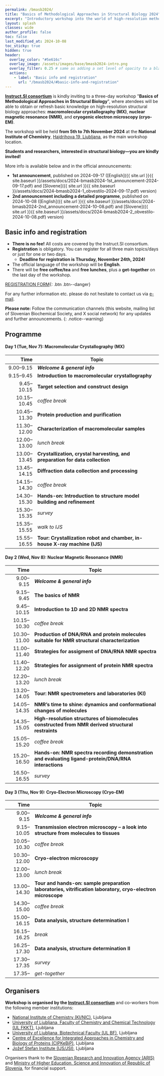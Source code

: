 ```yaml
---
permalink: /bmasb2024/
title: "Basics of Methodological Approaches in Structural Biology 2024"
excerpt: "Introductory workshop into the world of high-resolution methodological approaches in structural biology"
layout: splash
classes: wide
author_profile: false
toc: false
last_modified_at: 2024-10-08
toc_sticky: true
hidden: true
header:
  overlay_color: "#5e616c"
  overlay_image: /assets/images/base/bmasb2024-intro.png
  overlay_filter: 0.25 # same as adding a set level of opacity to a black background
  actions:
    - label: "Basic info and registration"
      url: "/bmasb2024/#basic-info-and-registration"
---
```


**[Instruct.SI consortium](https://instruct-eric.si)** is kindly inviting to a three-day workshop "**Basics of Methodological Approaches in Structural Biology**", where atendees will be able to obtain or refresh basic knowledge on high-resolution structural biology approaches: **macromolecular crystallography (MX)**, **nuclear magnetic resonance (NMR)**, and **cryogenic electron microscopy (cryo-EM)**.

The workshop will be held **from 5th to 7th November 2024** at the **National Institute of Chemistry**, [Hajdrihova 19, Ljubljana](https://www.openstreetmap.org/?mlat=46.042711&mlon=14.493613#map=19/46.042711/14.493613), as the main workshop location.

**Students and researchers, interested in structural biology—you are kindly invited!**

More info is available below and in the official announcements:
- **1st announcement**, published on 2024-09-17 ([English]({{ site.url }}{{ site.baseurl }}/assets/docs/2024-bmasb2024-1st_announcement-2024-09-17.pdf) and [Slovene]({{ site.url }}{{ site.baseurl }}/assets/docs/2024-bmasb2024-1_obvestilo-2024-09-17.pdf) version)
- **2nd announcement including a detailed programme**, published on 2024-10-08 ([English]({{ site.url }}{{ site.baseurl }}/assets/docs/2024-bmasb2024-2nd_announcement-2024-10-08.pdf) and [Slovene]({{ site.url }}{{ site.baseurl }}/assets/docs/2024-bmasb2024-2_obvestilo-2024-10-08.pdf) version)

## Basic info and registration

- **There is no fee!** All costs are covered by the Instruct.SI consortium.
- **Registration** is obligatory. You can register for all three main topics/days or just for one or two days.
  - **Deadline for registration is Thursday, November 24th, 2024!**
- The official language of the workshop will be **English**.
- There will be **free coffee/tea** and **free lunches**, plus a **get-together** on the last day of the workshop.

[REGISTRATION FORM](https://forms.gle/ixqsPmgCFPjVd1pE7){: .btn .btn--danger}

For any further information etc. please do not hesitate to contact us via [e-mail](mailto:instruct.si@ki.si).

**Please note:** Follow the communication channels (this website, mailing list of Slovenian Biochemical Society, and X social network) for any updates and further announcements.
{: .notice--warning}

## Programme

#### Day 1 (Tue, Nov 7): Macromolecular Crystallography (MX)

|Time       |Topic        |
|----------:|-------------|
|  9.00–9.15|***Welcome & general info***|
|  9.15–9.45|**Introduction to macromolecular crystallography**|
| 9.45–10.15|**Target selection and construct design**|
|10.15–10.45|*coffee break*|
|10.45–11.30|**Protein production and purification**|
|11.30–12.00|**Characterization of macromolecular samples**|
|12.00–13.00|*lunch break*|
|13.00–13.45|**Crystallization, crystal harvesting, and preparation for data collection**|
|13.45–14.15|**Diffraction data collection and processing**|
|14.15–14.30|*coffee break*|
|14.30–15.30|**Hands-on: Introduction to structure model building and refinement**|
|15.30–15.35|*survey*|
|15.35–15.55|*walk to IJS*|
|15.55–16.55|**Tour: Crystallization robot and chamber, in-house X-ray machine (IJS)**|

#### Day 2 (Wed, Nov 8): Nuclear Magnetic Resonance (NMR)

|Time       |Topic        |
|----------:|-------------|
|  9.00–9.15|***Welcome & general info***|
|  9.15–9.45|**The basics of NMR**|
| 9.45–10.15|**Introduction to 1D and 2D NMR spectra**|
|10.15–10.30|*coffee break*|
|10.30–11.00|**Production of DNA/RNA and protein molecules suitable for NMR structural characterization**|
|11.00–11.40|**Strategies for assigment of DNA/RNA NMR spectra**|
|11.40–12.20|**Strategies for assignment of protein NMR spectra**|
|12.20–13.20|*lunch break*|
|13.20–14.05|**Tour: NMR spectrometers and laboratories (KI)**|
|14.05–14.35|**NMR’s time to shine: dynamics and conformational changes of molecules**|
|14.35–15.05|**High-resolution structures of biomolecules constructed from NMR derived structural restraints**|
|15.05–15.20|*coffee break*|
|15.20–16.50|**Hands-on: NMR spectra recording demonstration and evaluating ligand-protein/DNA/RNA interactions**|
|16.50–16.55|*survey*|

#### Day 3 (Thu, Nov 9): Cryo-Electron Microscopy (Cryo-EM)

|Time       |Topic        |
|----------:|-------------|
|  9.00–9.15|***Welcome & general info***|
| 9.15–10.05|**Transmission electron microscopy – a look into structure from molecules to tissues**|
|10.05–10.30|*coffee break*|
|10.30–12.00|**Cryo-electron microscopy**|
|12.00–13.00|*lunch break*|
|13.00–14.30|**Tour and hands-on: sample preparation laboratories, vitrification laboratory, cryo-electron microscope**|
|14.30–15.00|*coffee break*|
|15.00–16.15|**Data analysis, structure determination I**|
|16.15–16.25|*break*|
|16.25–17.30|**Data analysis, structure determination II**|
|17.30–17.35|*survey*|
|17.35–     |*get-together*|

## Organisers

**Workshop is organised by the [Instruct.SI consortium](https://instruct-eric.si)** and co-workers from the following member institutions:

- [National Institute of Chemistry (KI/NIC)](https://www.ki.si/), Ljubljana
- [University of Ljubljana, Faculty of Chemistry and Chemical Technology (UL FKKT)](https://fkkt.uni-lj.si/), Ljubljana
- [University of Ljubljana, Biotechnical Faculty (UL BF)](https://bf.uni-lj.si/), Ljubljana
- [Centre of Excellence for Integrated Approaches in Chemistry and Biology of Proteins (CIPKeBiP)](https://cipkebip.org/), Ljubljana
- [Jožef Stefan Institute (IJS/JSI)](https://www.ijs.si/), Ljubljana

Organisers thank to the [Slovenian Research and Innovation Agency (ARIS)](https://www.arrs.si/) and [Ministry of Higher Education, Science and Innovation of Republic of Slovenia](https://www.gov.si/drzavni-organi/ministrstva/ministrstvo-za-visoko-solstvo-znanost-in-inovacije/), for financial support.